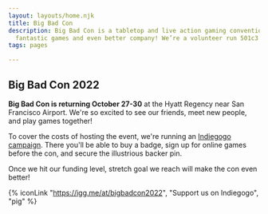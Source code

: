```yaml
---
layout: layouts/home.njk
title: Big Bad Con
description: Big Bad Con is a tabletop and live action gaming convention featuring
  fantastic games and even better company! We’re a volunteer run 501c3 non-profit!
tags: pages

---
```

## Big Bad Con 2022

**Big Bad Con is returning October 27-30** at the Hyatt Regency near San Francisco Airport. We're so excited to see our friends, meet new people, and play games together!

To cover the costs of hosting the event, we're running an [Indiegogo campaign](https://igg.me/at/bigbadcon2022). There you'll be able to buy a badge, sign up for online games before the con, and secure the illustrious backer pin.

Once we hit our funding level, stretch goal we reach will make the con even better!

{% iconLink "https://igg.me/at/bigbadcon2022", "Support us on Indiegogo", "pig" %}